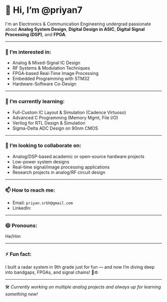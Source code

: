 # 👋 Hi, I’m @priyan7

I'm an Electronics & Communication Engineering undergrad passionate about **Analog System Design**, **Digital Design in ASIC**,  **Digital Signal Processing (DSP)**, and **FPGA**.

---

### 👀 I’m interested in:
- Analog & Mixed-Signal IC Design  
- RF Systems & Modulation Techniques  
- FPGA-based Real-Time Image Processing  
- Embedded Programming with STM32  
- Hardware-Software Co-Design  

---

### 🌱 I’m currently learning:
- Full-Custom IC Layout & Simulation (Cadence Virtuoso)  
- Advanced C Programming (Memory Mgmt, File I/O)  
- Verilog for RTL Design & Simulation  
- Sigma-Delta ADC Design on 90nm CMOS

---

### 💞️ I’m looking to collaborate on:
- Analog/DSP-based academic or open-source hardware projects  
- Low-power system designs  
- Real-time signal/image processing applications  
- Research projects in analog/RF circuit design  

---

### 📫 How to reach me:
- Email: `priyan.srbh@gmail.com`  
- LinkedIn:
    

---

### 😄 Pronouns: 
He/Him  

---

### ⚡ Fun fact:  
I built a radar system in 9th grade just for fun — and now I’m diving deep into bandgaps, FPGAs, and signal chains! 🧠⚙️

---

🛠️ _Currently working on multiple analog projects and always up for learning something new!_


<!---
priyan7/priyan7 is a ✨ special ✨ repository because its `README.md` (this file) appears on your GitHub profile.
You can click the Preview link to take a look at your changes.
--->
